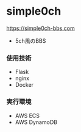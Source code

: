 # simple0ch
https://simple0ch-bbs.com

- 5ch風のBBS

### 使用技術
- Flask
- nginx
- Docker
### 実行環境
- AWS ECS
- AWS DynamoDB
